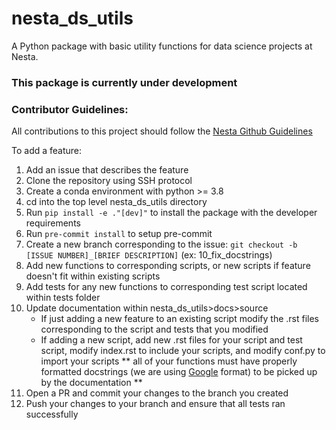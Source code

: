 # nesta_ds_utils

A Python package with basic utility functions for data science projects at Nesta.

### This package is currently under development

### Contributor Guidelines:

All contributions to this project should follow the [Nesta Github Guidelines](https://github.com/nestauk/github_support/blob/dev/guidelines/README.md)

To add a feature:

1. Add an issue that describes the feature
2. Clone the repository using SSH protocol
3. Create a conda environment with python >= 3.8
4. cd into the top level nesta_ds_utils directory
5. Run `pip install -e ."[dev]"` to install the package with the developer requirements
6. Run `pre-commit install` to setup pre-commit
7. Create a new branch corresponding to the issue: `git checkout -b [ISSUE NUMBER]_[BRIEF DESCRIPTION]` (ex: 10_fix_docstrings)
8. Add new functions to corresponding scripts, or new scripts if feature doesn't fit within existing scripts
9. Add tests for any new functions to corresponding test script located within tests folder
10. Update documentation within nesta_ds_utils>docs>source
    - If just adding a new feature to an existing script modify the .rst files corresponding to the script and tests that you modified
    - If adding a new script, add new .rst files for your script and test script, modify index.rst to include your scripts, and modify conf.py to import your scripts
      ** all of your functions must have properly formatted docstrings (we are using [Google](https://sphinxcontrib-napoleon.readthedocs.io/en/latest/example_google.html) format) to be picked up by the documentation **
11. Open a PR and commit your changes to the branch you created
12. Push your changes to your branch and ensure that all tests ran successfully
